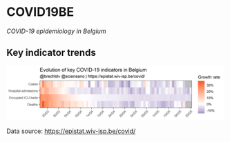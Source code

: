 # COVID19BE
_COVID-19 epidemiology in Belgium_

## Key indicator trends

![](COVID19BE-key-indicator-trends.png)

Data source: https://epistat.wiv-isp.be/covid/